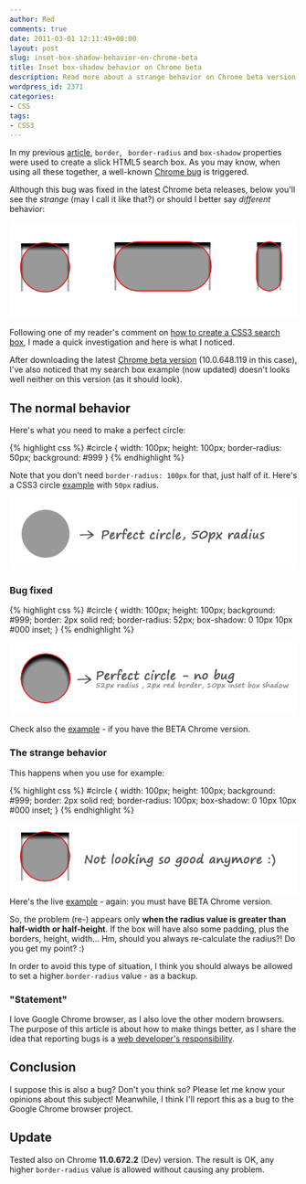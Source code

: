 ```yaml
---
author: Red
comments: true
date: 2011-03-01 12:11:49+00:00
layout: post
slug: inset-box-shadow-behavior-on-chrome-beta
title: Inset box-shadow behavior on Chrome beta
description: Read more about a strange behavior on Chrome beta version for the inset box-shadow.
wordpress_id: 2371
categories:
- CSS
tags:
- CSS3
---
```


In my previous [article](/how-to-create-a-cool-and-usable-css3-search-box), `border`, ` border-radius` and `box-shadow` properties were used to create a slick HTML5 search box. As you may know, when using all these together, a well-known [Chrome bug](http://code.google.com/p/chromium/issues/detail?id=25334) is triggered.

Although this bug was fixed in the latest Chrome beta releases, below you'll see the _strange_ (may I call it like that?) or should I better say _different_ behavior:

![Chrome Beta version](/dist/uploads/2011/02/beta-chrome.png)

<!-- more -->

Following one of my reader's comment on [how to create a CSS3 search box](/how-to-create-a-cool-and-usable-css3-search-box/), I made a quick investigation and here is what I noticed.

After downloading the latest [Chrome beta version](http://www.google.com/landing/chrome/beta/) (10.0.648.119 in this case), I've also noticed that my search box example (now updated) doesn't looks well neither on this version (as it should look).

## The normal behavior

Here's what you need to make a perfect circle:

{% highlight css %}
#circle {
    width: 100px;
    height: 100px;
    border-radius: 50px;
    background: #999
}
{% endhighlight %}

Note that you don't need `border-radius: 100px` for that, just half of it. Here's a CSS3 circle [example](http://jsfiddle.net/catalinred/MEXx2/6/) with `50px` radius.

![CSS circle radius](/dist/uploads/2011/02/css-circle-radius.png)

### Bug fixed

{% highlight css %}
    #circle {
        width: 100px;
        height: 100px;
        background: #999;
        border: 2px solid red;
        border-radius: 52px;
        box-shadow: 0 10px 10px #000 inset;
    }
{% endhighlight %}

![CSS circle radius inset shadow](/dist/uploads/2011/02/css-circle-radius-inset-shadow.png)

Check also the [example](http://jsfiddle.net/catalinred/MEXx2/8/) - if you have the BETA Chrome version.

### The strange behavior

This happens when you use for example:

{% highlight css %}
#circle {
    width: 100px;
    height: 100px;
    background: #999;
    border: 2px solid red;
    border-radius: 100px;
    box-shadow: 0 10px 10px #000 inset;
}
{% endhighlight %}

![Chrome beta bug](/dist/uploads/2011/02/beta-chrome-bug.png)
Here's the live [example](http://jsfiddle.net/catalinred/MEXx2/10/) - again: you must have BETA Chrome version.

So, the problem (re-) appears only **when the radius value is greater than half-width or half-height**. If the box will have also some padding, plus the borders, height, width... Hm, should you always re-calculate the radius?! Do you get my point? :)

In order to avoid this type of situation, I think you should always be allowed to set a higher `border-radius` value - as a backup.

### "Statement"

I love Google Chrome browser, as I also love the other modern browsers. The purpose of this article is about how to make things better, as I share the idea that reporting bugs is a [web developer's responsibility](http://ejohn.org/blog/a-web-developers-responsibility/).

## Conclusion

I suppose this is also a bug? Don't you think so? Please let me know your opinions about this subject! Meanwhile, I think I'll report this as a bug to the Google Chrome browser project.

## Update

Tested also on Chrome **11.0.672.2** (Dev) version. The result is OK, any higher `border-radius` value is allowed without causing any problem.